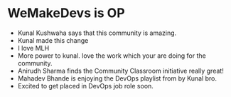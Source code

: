 # WeMakeDevs is OP

- Kunal Kushwaha says that this community is amazing.
- Kunal made this change
- I love MLH
- More power to kunal. love the work which your are doing for the community.
- Anirudh Sharma finds the Community Classroom initiative really great!
- Mahadev Bhande is enjoying the DevOps playlist from by Kunal bro.
- Excited to get placed in DevOps job role soon.

